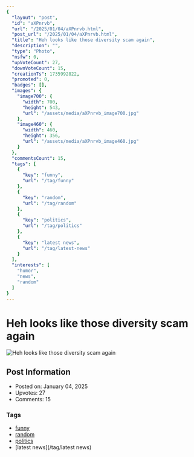 ```yaml
---
{
  "layout": "post",
  "id": "aXPnrvb",
  "url": "/2025/01/04/aXPnrvb.html",
  "post_url": "/2025/01/04/aXPnrvb.html",
  "title": "Heh looks like those diversity scam again",
  "description": "",
  "type": "Photo",
  "nsfw": 0,
  "upVoteCount": 27,
  "downVoteCount": 15,
  "creationTs": 1735992822,
  "promoted": 0,
  "badges": [],
  "images": {
    "image700": {
      "width": 700,
      "height": 543,
      "url": "/assets/media/aXPnrvb_image700.jpg"
    },
    "image460": {
      "width": 460,
      "height": 356,
      "url": "/assets/media/aXPnrvb_image460.jpg"
    }
  },
  "commentsCount": 15,
  "tags": [
    {
      "key": "funny",
      "url": "/tag/funny"
    },
    {
      "key": "random",
      "url": "/tag/random"
    },
    {
      "key": "politics",
      "url": "/tag/politics"
    },
    {
      "key": "latest news",
      "url": "/tag/latest-news"
    }
  ],
  "interests": [
    "humor",
    "news",
    "random"
  ]
}
---
```


# Heh looks like those diversity scam again

![Heh looks like those diversity scam again](/assets/media/aXPnrvb_image700.jpg)

## Post Information

- Posted on: January 04, 2025
- Upvotes: 27
- Comments: 15

### Tags

- [funny](/tag/funny)
- [random](/tag/random)
- [politics](/tag/politics)
- [latest news](/tag/latest news)
